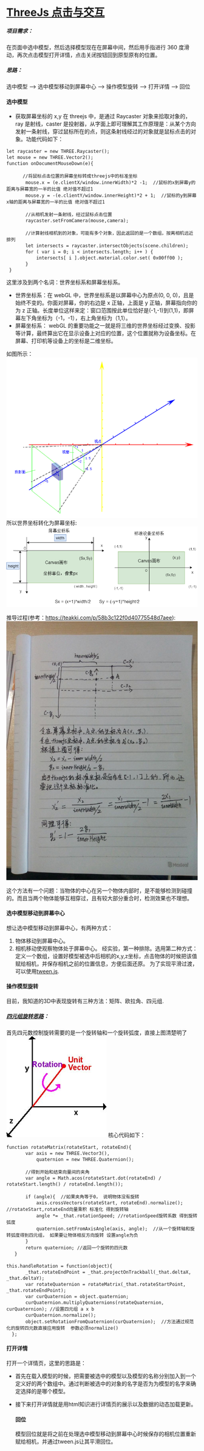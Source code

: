 # [ThreeJs 点击与交互]()

##### 项目需求：

在页面中选中模型，然后选择模型现在在屏幕中间，然后用手指进行 360 度滑动，再次点击模型打开详情，点击关闭按钮回到原型原有的位置。

##### 思路：

选中模型 --> 选中模型移动到屏幕中心 --> 操作模型旋转 --> 打开详情 --> 回位

#### 选中模型

* 获取屏幕坐标的 x,y
  在 threejs 中，是通过 Raycaster 对象来拾取对象的，ray 是射线，caster 是投射器，从字面上即可理解其工作原理是：从某个方向发射一条射线，穿过鼠标所在的点，则这条射线经过的对象就是鼠标点击的对象。功能代码如下：

```
let raycaster = new THREE.Raycaster();
let mouse = new THREE.Vector2();
function onDocumentMouseDown(e){

      //将鼠标点击位置的屏幕坐标转成threejs中的标准坐标
       mouse.x = (e.clientX/window.innerWidth)*2 -1;  //鼠标的x到屏幕y的距离与屏幕宽的一半的比值 绝对值不超过1
       mouse.y = -(e.clientY/window.innerHeight)*2 + 1;  //鼠标的y到屏幕x轴的距离与屏幕宽的一半的比值 绝对值不超过1

       //从相机发射一条射线，经过鼠标点击位置
       raycaster.setFromCamera(mouse,camera);

       //计算射线相机到的对象，可能有多个对象，因此返回的是一个数组，按离相机远近排列
       let intersects = raycaster.intersectObjects(scene.children);
       for ( var i = 0; i < intersects.length; i++ ) {
           intersects[ i ].object.material.color.set( 0x00ff00 );
       }
 }
```

这里涉及到两个名词：世界坐标系和屏幕坐标系。

* 世界坐标系：在 webGL 中，世界坐标系是以屏幕中心为原点(0, 0, 0)，且是始终不变的。你面对屏幕，你的右边是 x 正轴，上面是 y 正轴，屏幕指向你的为 z 正轴。长度单位这样来定：窗口范围按此单位恰好是(-1,-1)到(1,1)，即屏幕左下角坐标为（-1，-1），右上角坐标为（1,1）。
* 屏幕坐标系：
  webGL 的重要功能之一就是将三维的世界坐标经过变换、投影等计算，最终算出它在显示设备上对应的位置，这个位置就称为设备坐标。在屏幕、打印机等设备上的坐标是二维坐标。

如图所示：  
![透视投影|center](./../../../../img/docs/77673423.png)  
所以世界坐标转化为屏幕坐标:  
![透视投影|center](./../../../../img/docs/screen.png)

推导过程(参考：https://teakki.com/p/58b3c122f0d40775548d7aee):
![透视投影|center](./../../../../img/docs/tuidao.jpg)

这个方法有一个问题：当物体的中心在另一个物体内部时，是不能够检测到碰撞的。而且当两个物体能够互相穿过，且有较大部分重合时，检测效果也不理想。

#### 选中模型移动到屏幕中心  
 想让选中模型移动到屏幕中心，有两种方式：  
 1. 物体移动到屏幕中心。
 2. 相机移动使观察物体处于屏幕中心。 
 经实验，第一种排除。选用第二种方式：  
 定义一个数组，设置好模型被选中后相机的x,y,z坐标，点击物体的时候把该值赋给相机，并保存相机之前的位置信息，方便后面还原。
 为了实现平滑过渡，可以使用[tween.js](https://github.com/tweenjs/tween.js).

 #### 操作模型旋转
 目前，我知道的3D中表现旋转有三种方法：矩阵、欧拉角、四元组.  
 ##### [四元组旋转思路](http://www.flowers1225.com/lessons/2016/02/29/1)：  
 首先四元数控制旋转需要的是一个旋转轴和一个旋转弧度，直接上图清楚明了  
 ![四元组旋转思路|center](./../../../../img/docs/r_3.jpg)
 核心代码如下：
 ```
 function rotateMatrix(rotateStart, rotateEnd){
        var axis = new THREE.Vector3(),
            quaternion = new THREE.Quaternion();
            
        //得到开始和结束向量间的夹角    
        var angle = Math.acos(rotateStart.dot(rotateEnd) / rotateStart.length() / rotateEnd.length());

        if (angle){  //如果夹角等于0， 说明物体没有旋转
            axis.crossVectors(rotateStart, rotateEnd).normalize();  //rotateStart,rotateEnd向量乘积 标准化 得到旋转轴
            angle *= _that.rotationSpeed; //rotationSpeed旋转系数 得到旋转弧度
            quaternion.setFromAxisAngle(axis, angle);  //从一个旋转轴和旋转弧度得到四元组， 如果要让物体相反方向旋转 设置angle为负
        }
        return quaternion; //返回一个旋转的四元数
    }

 this.handleRotation = function(object){
        _that.rotateEndPoint = _that.projectOnTrackball(_that.deltaX, _that.deltaY);
        var rotateQuaternion = rotateMatrix(_that.rotateStartPoint, _that.rotateEndPoint);
        var curQuaternion = object.quaternion;
        curQuaternion.multiplyQuaternions(rotateQuaternion, curQuaternion); //设置四元组 a x b
        curQuaternion.normalize();
        object.setRotationFromQuaternion(curQuaternion);  //方法通过规范化的旋转四元数直接应用旋转  参数必须normalize()
   };
 ```

  #### 打开详情  
  打开一个详情页，这里的思路是：  
- 首先在载入模型的时候，把需要被选中的模型以及模型的名称分别加入到一个定义好的两个数组中。通过判断被选中的对象的名字是否为为模型的名字来确定选择的是哪个模型。  
- 接下来打开详情就是用html知识进行详情页的展示以及数据的动态加载更新。

  #### 回位  
  模型回位就是将之前在处理选中模型移动到屏幕中心时候保存的相机位置重新赋给相机，并通过tween.js让其平滑回位。
